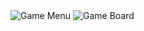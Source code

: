 <span>
<img src="https://github.com/RaduCruceat/TurkishDraughts/raw/master/TurkishDraughts/Resources/GameMenuScreenshot.png" alt="Game Menu">
<img src="https://github.com/RaduCruceat/TurkishDraughts/raw/master/TurkishDraughts/Resources/GameBoardScreen.png" alt="Game Board">

</span>
